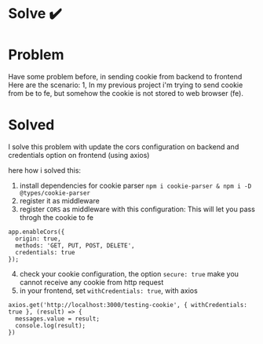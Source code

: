 # Solve ✔️


# Problem
Have some problem before, in sending cookie from backend to frontend
Here are the scenario:
1, In my previous project i'm trying to send cookie from be to fe, but somehow the cookie is not stored to web browser (fe).


# Solved
I solve this problem with update the cors configuration on backend and credentials option on frontend (using axios)

here how i solved this:
1. install dependencies for cookie parser
  ```npm i cookie-parser & npm i -D @types/cookie-parser```
2. register it as middleware
3. register ```CORS``` as middleware with this configuration:
  This will let you pass throgh the cookie to fe
  ```
  app.enableCors({
    origin: true,
    methods: 'GET, PUT, POST, DELETE',
    credentials: true
  });
  ```
4. check your cookie configuration, the option ```secure: true``` make you cannot receive any cookie from http request
5. in your frontend, set ```withCredentials: true```, with axios
  ```
  axios.get('http://localhost:3000/testing-cookie', { withCredentials: true }, (result) => {
    messages.value = result;
    console.log(result);
  })
  ```
